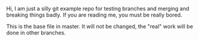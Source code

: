 Hi, I am just a silly git example repo for testing branches and merging and breaking things badly.
If you are reading me, you must be really bored.

This is the base file in master.
It will not be changed, the "real" work will be done in other branches.
